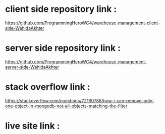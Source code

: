 # client side repository link :
https://github.com/ProgrammingHeroWC4/warehouse-management-client-side-WahidaAkhter
# server side repository link :
https://github.com/ProgrammingHeroWC4/warehouse-management-server-side-WahidaAkhter
# stack overflow link :
https://stackoverflow.com/questions/72160788/how-i-can-remove-only-one-object-in-mongodb-not-all-objects-matching-the-filter
# live site link :
